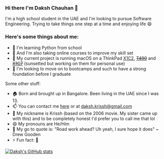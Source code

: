 ### Hi there I'm Daksh Chauhan 👋
I'm a high school student in the UAE and I'm looking to pursue Software Engineering. Trying to take things one step at a time and enjoying life 😄

### Here's some things about me:

- 🌱 I'm learning Python from school
- 🌱 And I'm also taking online courses to improve my skill set
- 🔭 My current project is running macOS on a ThinkPad [X1C2](https://github.com/Krissh-C/X1C2-macOS), ~~[T490](https://github.com/Krissh-C/T490-macOS)~~ and ~~[X1C7](https://github.com/Krissh-C/X1C7-macOS)~~ (sunsetted but working on them for personal use)
- 🤔 I'm looking to move on to bootcamps and such to have a strong foundation before I graduate

Some other stuff:
- 🏠 Born and brought up in Bangalore. Been living in the UAE since I was 13.
- 📫 You can contact me [here](https://linktr.ee/dakshc) or at [daksh.krissh@gmail.com](mailto:daksh.krissh@gmail.com)
- 💬 My nickname is Krissh (based on the 2006 movie. My sister came up with this) and to be completely honest I'd prefer you to call me that lol
- 😄 My pronouns are He/Him
- 💬 My go to quote is: "Road work ahead? Uh yeah, I sure hope it does" ~ Drew Gooden
- ⚡ Fun fact: 💅

[![Daksh's GitHub stats](https://github-readme-stats.vercel.app/api?username=Krissh-C&show_icons=true&count_private=true&theme=dracula)](https://github.com/anuraghazra/github-readme-stats)
